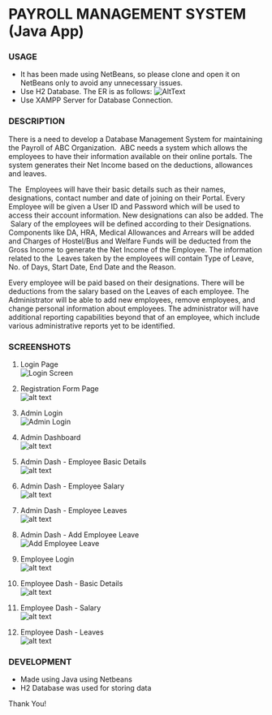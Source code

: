 # PAYROLL MANAGEMENT SYSTEM (Java App)

### USAGE
- It has been made using NetBeans, so please clone and open it on NetBeans only to avoid any unnecessary issues.
- Use H2 Database. The ER is as follows:
![AltText](https://github.com/thakurfurqaan/Payroll-Management-System-Java/blob/master/Payroll%20ER.jpg)
- Use XAMPP Server for Database Connection.


### DESCRIPTION
There is a need to develop a Database Management System for maintaining the Payroll
of ABC Organization. ​ ABC needs a system which allows the employees to have their
information available on their online portals. The system generates their Net Income
based on the deductions, allowances and leaves.

The ​ Employees​ will have their basic details such as their names, designations, contact
number and date of joining on their Portal. Every Employee will be given a User ID and
Password which will be used to access their account information. New designations can
also be added. The ​ Salary​ of the employees will be defined according to their
Designations. Components like DA, HRA, Medical Allowances and Arrears will be added
and Charges of Hostel/Bus and Welfare Funds will be deducted from the Gross Income
to generate the Net Income of the Employee. The information related to the ​ Leaves
taken by the employees will contain Type of Leave, No. of Days, Start Date, End Date and
the Reason.

Every employee will be paid based on their designations. There will be deductions from
the salary based on the Leaves of each employee. The ​ Administrator​ will be able to add
new employees, remove employees, and change personal information about employees.
The administrator will have additional reporting capabilities beyond that of an employee,
which include various administrative reports yet to be identified.

### SCREENSHOTS
1. Login Page\
![Login Screen](https://github.com/thakurfurqaan/Payroll-Management-System-Java/blob/master/Screenshots/Login.png)

2. Registration Form Page\
![alt text](https://github.com/thakurfurqaan/Payroll-Management-System-Java/blob/master/Screenshots/employee%20registration%20form.png)

3. Admin Login\
![Admin Login](https://github.com/thakurfurqaan/Payroll-Management-System-Java/blob/master/Screenshots/admin%20login.png)

4. Admin Dashboard\
![alt text](https://github.com/thakurfurqaan/Payroll-Management-System-Java/blob/master/Screenshots/admin%20home.png)

5. Admin Dash - Employee Basic Details\
![alt text](https://github.com/thakurfurqaan/Payroll-Management-System-Java/blob/master/Screenshots/admin%20home%20selected%20employee%20bd.png)

6. Admin Dash - Employee Salary\
![alt text](https://github.com/thakurfurqaan/Payroll-Management-System-Java/blob/master/Screenshots/admin%20home%20selected%20employee%20salary.png)

7. Admin Dash - Employee Leaves\
![alt text](https://github.com/thakurfurqaan/Payroll-Management-System-Java/blob/master/Screenshots/admin%20home%20selected%20employee%20leaves.png)

8. Admin Dash - Add Employee Leave\
![Add Employee Leave](https://github.com/thakurfurqaan/Payroll-Management-System-Java/blob/master/Screenshots/admin%20home%20selected%20employee%20addleave.png)

9. Employee Login\
![alt text](https://github.com/thakurfurqaan/Payroll-Management-System-Java/blob/master/Screenshots/employee%20login.png)

10. Employee Dash - Basic Details\
![alt text](https://github.com/thakurfurqaan/Payroll-Management-System-Java/blob/master/Screenshots/employee%20home%20bd.png)

11. Employee Dash - Salary\
![alt text](https://github.com/thakurfurqaan/Payroll-Management-System-Java/blob/master/Screenshots/employee%20home%20salary.png)

12. Employee Dash - Leaves\
![alt text](https://github.com/thakurfurqaan/Payroll-Management-System-Java/blob/master/Screenshots/employee%20home%20leaves.png)

### DEVELOPMENT
- Made using Java using Netbeans
- H2 Database was used for storing data

Thank You!

